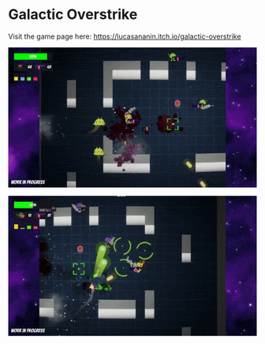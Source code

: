 # Galactic Overstrike

Visit the game page here: https://lucasananin.itch.io/galactic-overstrike

![](https://github.com/lucasananin/space-arena/blob/main/Media/GalacticOverstrike-Combat1-ezgif.com-optimize.gif)

![](https://github.com/lucasananin/space-arena/blob/main/Media/GalacticOverstrike-Combat2-ezgif.com-optimize.gif)
